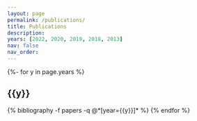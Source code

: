 ```yaml
---
layout: page
permalink: /publications/
title: Publications
description:
years: [2022, 2020, 2019, 2018, 2013]
nav: false
nav_order:
---
```

<!-- _pages/publications.md -->
<div class="publications">

{%- for y in page.years %}
  <h2 class="year">{{y}}</h2>
  {% bibliography -f papers -q @*[year={{y}}]* %}
{% endfor %}

</div>
